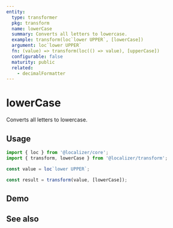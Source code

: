 ```yaml
---
entity:
  type: transformer
  pkg: transform
  name: lowerCase
  summary: Converts all letters to lowercase.
  example: transform(loc`lower UPPER`, [lowerCase])
  argument: loc`lower UPPER`
  fn: (value) => transform(loc(() => value), [upperCase])
  configurable: false
  maturity: public
  related:
    - decimalFormatter
---
```


# lowerCase <Package name="transform"/>

Converts all letters to lowercase.

## Usage

```typescript twoslash
import { loc } from '@localizer/core';
import { transform, lowerCase } from '@localizer/transform';

const value = loc`lower UPPER`;

const result = transform(value, [lowerCase]);
```

## Demo

<script setup>
  import { ref, computed } from 'vue';
  import { NFormItem } from 'naive-ui/es/form';
  import { NInput } from 'naive-ui/es/input';

  const value = ref('lower UPPER');
</script>

<EntityDemo :args="[value]">
  <NFormItem label="Value">
    <NInput v-model:value="value" type="text" />
  </NFormItem>

</EntityDemo>

## See also

<Entities />
